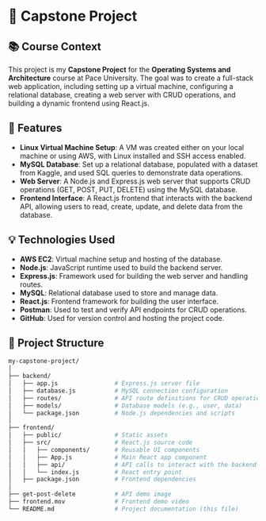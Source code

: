 # 🚀 Capstone Project

## 📚 Course Context
This project is my **Capstone Project** for the **Operating Systems and Architecture** course at Pace University. The goal was to create a full-stack web application, including setting up a virtual machine, configuring a relational database, creating a web server with CRUD operations, and building a dynamic frontend using React.js.

## 🔧 Features
- **Linux Virtual Machine Setup**: A VM was created either on your local machine or using AWS, with Linux installed and SSH access enabled.
- **MySQL Database**: Set up a relational database, populated with a dataset from Kaggle, and used SQL queries to demonstrate data operations.
- **Web Server**: A Node.js and Express.js web server that supports CRUD operations (GET, POST, PUT, DELETE) using the MySQL database.
- **Frontend Interface**: A React.js frontend that interacts with the backend API, allowing users to read, create, update, and delete data from the database.

## 💡 Technologies Used
- **AWS EC2**: Virtual machine setup and hosting of the database.
- **Node.js**: JavaScript runtime used to build the backend server.
- **Express.js**: Framework used for building the web server and handling routes.
- **MySQL**: Relational database used to store and manage data.
- **React.js**: Frontend framework for building the user interface.
- **Postman**: Used to test and verify API endpoints for CRUD operations.
- **GitHub**: Used for version control and hosting the project code.

##  📁 Project Structure
```bash
my-capstone-project/
│
├── backend/
│   ├── app.js                # Express.js server file
│   ├── database.js           # MySQL connection configuration
│   ├── routes/               # API route definitions for CRUD operations
│   ├── models/               # Database models (e.g., user, data)
│   └── package.json          # Node.js dependencies and scripts
│
├── frontend/
│   ├── public/               # Static assets
│   ├── src/                  # React.js source code
│   │   ├── components/       # Reusable UI components
│   │   ├── App.js            # Main React app component
│   │   ├── api/              # API calls to interact with the backend
│   │   └── index.js          # React entry point
│   ├── package.json          # Frontend dependencies
│
├── get-post-delete           # API demo image
├── frontend.mov              # Frontend demo video
└── README.md                 # Project documentation (this file)
